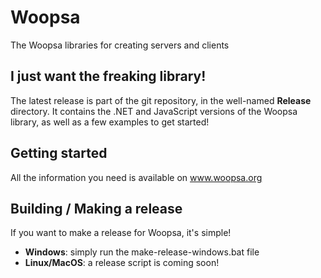 # Woopsa
The Woopsa libraries for creating servers and clients

## I just want the freaking library!
The latest release is part of the git repository, in the well-named **Release** directory. It contains the .NET and JavaScript versions of the Woopsa library, as well as a few examples to get started!

## Getting started
All the information you need is available on www.woopsa.org

## Building / Making a release
If you want to make a release for Woopsa, it's simple!
 * **Windows**: simply run the make-release-windows.bat file
 * **Linux/MacOS**: a release script is coming soon!

